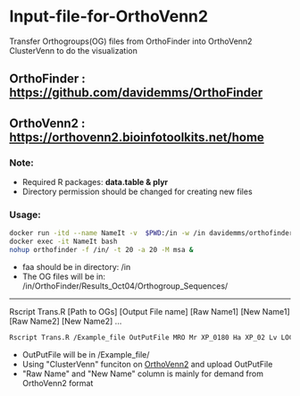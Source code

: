 # Input-file-for-OrthoVenn2
Transfer Orthogroups(OG) files from OrthoFinder into OrthoVenn2 ClusterVenn to do the visualization

## OrthoFinder : https://github.com/davidemms/OrthoFinder
## OrthoVenn2 : https://orthovenn2.bioinfotoolkits.net/home

### Note:
- Required R packages: **data.table & plyr** 
- Directory permission should be changed for creating new files


### Usage:
```bash
docker run -itd --name NameIt -v  $PWD:/in -w /in davidemms/orthofinder:2.5.4 bash
docker exec -it NameIt bash
nohup orthofinder -f /in/ -t 20 -a 20 -M msa &
```
- faa should be in directory: /in 
- The OG files will be in: /in/OrthoFinder/Results_Oct04/Orthogroup_Sequences/

---

Rscript Trans.R [Path to OGs] [Output File name] [Raw Name1] [New Name1] [Raw Name2] [New Name2] ...
```bash
Rscript Trans.R /Example_file OutPutFile MRO Mr XP_0180 Ha XP_02 Lv LOCUS Mj maker Mn
```
- OutPutFile will be in /Example_file/
- Using "ClusterVenn" funciton on [OrthoVenn2](https://orthovenn2.bioinfotoolkits.net/cluster-venn) and upload OutPutFile
- "Raw Name" and "New Name" column is mainly for demand from OrthoVenn2 format
